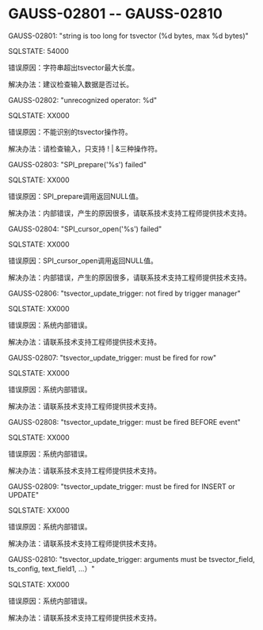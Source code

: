 # GAUSS-02801 -- GAUSS-02810<a name="ZH-CN_TOPIC_0302073090"></a>

GAUSS-02801: "string is too long for tsvector \(%d bytes, max %d bytes\)"

SQLSTATE: 54000

错误原因：字符串超出tsvector最大长度。

解决办法：建议检查输入数据是否过长。

GAUSS-02802: "unrecognized operator: %d"

SQLSTATE: XX000

错误原因：不能识别的tsvector操作符。

解决办法：请检查输入，只支持 ! | &三种操作符。

GAUSS-02803: "SPI\_prepare\('%s'\) failed"

SQLSTATE: XX000

错误原因：SPI\_prepare调用返回NULL值。

解决办法：内部错误，产生的原因很多，请联系技术支持工程师提供技术支持。

GAUSS-02804: "SPI\_cursor\_open\('%s'\) failed"

SQLSTATE: XX000

错误原因：SPI\_cursor\_open调用返回NULL值。

解决办法：内部错误，产生的原因很多，请联系技术支持工程师提供技术支持。

GAUSS-02806: "tsvector\_update\_trigger: not fired by trigger manager"

SQLSTATE: XX000

错误原因：系统内部错误。

解决办法：请联系技术支持工程师提供技术支持。

GAUSS-02807: "tsvector\_update\_trigger: must be fired for row"

SQLSTATE: XX000

错误原因：系统内部错误。

解决办法：请联系技术支持工程师提供技术支持。

GAUSS-02808: "tsvector\_update\_trigger: must be fired BEFORE event"

SQLSTATE: XX000

错误原因：系统内部错误。

解决办法：请联系技术支持工程师提供技术支持。

GAUSS-02809: "tsvector\_update\_trigger: must be fired for INSERT or UPDATE"

SQLSTATE: XX000

错误原因：系统内部错误。

解决办法：请联系技术支持工程师提供技术支持。

GAUSS-02810: "tsvector\_update\_trigger: arguments must be tsvector\_field, ts\_config, text\_field1, ...）"

SQLSTATE: XX000

错误原因：系统内部错误。

解决办法：请联系技术支持工程师提供技术支持。

